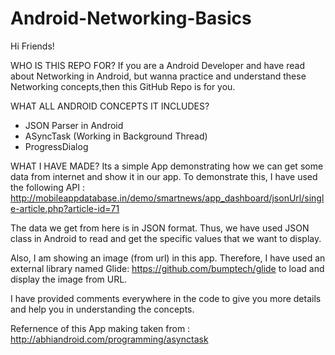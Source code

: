 # Android-Networking-Basics

Hi Friends!

WHO IS THIS REPO FOR?
If you are a Android Developer and have read about Networking in Android, but wanna practice and understand these 
Networking concepts,then this GitHub Repo is for you.

WHAT ALL ANDROID CONCEPTS IT INCLUDES?
- JSON Parser in Android
- ASyncTask (Working in Background Thread)
- ProgressDialog

WHAT I HAVE MADE?
Its a simple App demonstrating how we can get some data from internet and show it in our app. To demonstrate this, I have used
the following API :  http://mobileappdatabase.in/demo/smartnews/app_dashboard/jsonUrl/single-article.php?article-id=71

The data we get from here is in JSON format. Thus, we have used JSON class in Android to read and get the specific values 
that we want to display. 

Also, I am showing an image (from url) in this app. Therefore, I have used an external library
named Glide: https://github.com/bumptech/glide to load and display the image from URL.

I have provided comments everywhere in the code to give you more details and help you in understanding the concepts. 

Refernence of this App making taken from : http://abhiandroid.com/programming/asynctask
